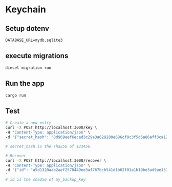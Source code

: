 # Keychain

## Setup dotenv
`DATABASE_URL=mydb.sqlite3`

## execute migrations
`diesel migration run`

## Run the app
`cargo run`


## Test
```sh
# Create a new entry
curl -X POST http://localhost:3000/key \
-H "Content-Type: application/json" \
-d '{"secret_hash": "8d969eef6ecad3c29a3a629280e686cf0c3f5d5a86aff3ca12020c923adc6c92", "backup_key": "my_backup_key"}'

# secret_hash is the sha256 of 123456

# Recover
curl -X POST http://localhost:3000/recover \
-H "Content-Type: application/json" \
-d '{"id": "a5d1320aab2aef2570449ee3af767bcb541d1b62f01a1b19be3ad9ae131dc0a1", "secret_hash": "8d969eef6ecad3c29a3a629280e686cf0c3f5d5a86aff3ca12020c923adc6c92"}
'
# id is the sha256 of my_backup_key
```